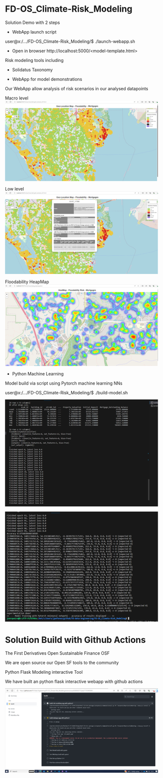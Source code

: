 
# FD-OS_Climate-Risk_Modeling

Solution Demo with 2 steps

  - WebApp launch script 

  user@x:/.../FD-OS_Climate-Risk_Modeling/$ ./launch-webapp.sh 

 -  Open in browser http://localhost:5000/<model-template.html> 

Risk modeling tools including

  - Solidatus Taxonomy 
  
  - WebApp for model demonstrations


  Our WebApp allow analysis of risk scenarios in our analysed datapoints
  
  Macro level
![Alt text](images/floodability-macro-level-2.png?raw=true "Floodability risk macro-level")


  Low level
![Alt text](images/floodability-low-level-2.png?raw=true "Property detail low-level")


  Floodability HeapMap
![Alt text](images/floodability-heatmap-2.png?raw=true "Floodability HeapMap")



  - Python Machine Learning

  Model build via script using Pytorch machine learning NNs 


  user@x:/.../FD-OS_Climate-Risk_Modeling/$ ./build-model.sh   
  
![Alt text](images/neural-training-1.png?raw=true "Model Training 1")

![Alt text](images/neural-training-2.png?raw=true "Model Training 2")


# Solution Build with Github Actions
The First Derivatives Open Sustainable Finance OSF 


  We are open source our Open SF tools to the community


  Python Flask Modeling interactive Tool


  We have built an python flask interactive webapp with github actions

![Alt text](images/interactive-build-github.png?raw=true "Interactive build")



